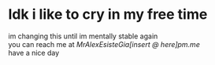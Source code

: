 # Idk i like to cry in my free time

im changing this until im mentally stable again  
you can reach me at *MrAlexEsisteGia[insert @ here]pm․me*   
have a nice day
